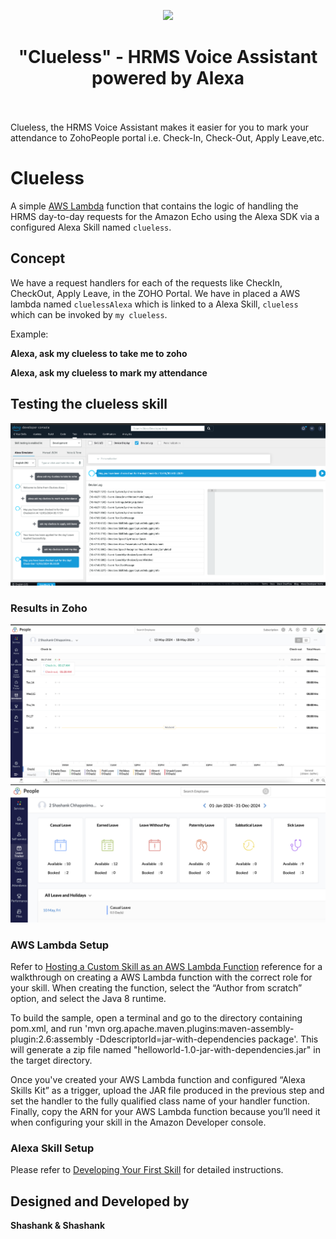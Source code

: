 <p align="center">
  <img src="https://m.media-amazon.com/images/G/01/mobile-apps/dex/avs/docs/ux/branding/mark1._TTH_.png">
  <br/>
  <h1 align="center">"Clueless" - HRMS Voice Assistant powered by Alexa</h1>
<br><br/>
Clueless, the HRMS Voice Assistant makes it easier for you to mark your attendance to ZohoPeople portal i.e. Check-In, Check-Out, Apply Leave,etc.


# Clueless
A simple [AWS Lambda](http://aws.amazon.com/lambda) function that contains the logic of handling the HRMS day-to-day requests for the Amazon Echo using the Alexa SDK via a configured Alexa Skill named `clueless`.

## Concept
We have a request handlers for each of the requests like CheckIn, CheckOut, Apply Leave, in the ZOHO Portal. We have in placed a AWS lambda named `cluelessAlexa` which is linked to a Alexa Skill, `clueless` which can be invoked by `my clueless`.

Example:

**Alexa, ask my clueless to take me to zoho**
   
**Alexa, ask my clueless to mark my attendance**

## Testing the clueless skill

![img.png](img.png)

### Results in Zoho
![img_2.png](img_2.png)
![img_3.png](img_3.png)

### AWS Lambda Setup
Refer to [Hosting a Custom Skill as an AWS Lambda Function](https://developer.amazon.com/docs/custom-skills/host-a-custom-skill-as-an-aws-lambda-function.html) reference for a walkthrough on creating a AWS Lambda function with the correct role for your skill. When creating the function, select the “Author from scratch” option, and select the Java 8 runtime.

To build the sample, open a terminal and go to the directory containing pom.xml, and run 'mvn org.apache.maven.plugins:maven-assembly-plugin:2.6:assembly -DdescriptorId=jar-with-dependencies package'. This will generate a zip file named "helloworld-1.0-jar-with-dependencies.jar" in the target directory.

Once you've created your AWS Lambda function and configured “Alexa Skills Kit” as a trigger, upload the JAR file produced in the previous step and set the handler to the fully qualified class name of your handler function. Finally, copy the ARN for your AWS Lambda function because you’ll need it when configuring your skill in the Amazon Developer console.

### Alexa Skill Setup
Please refer to [Developing Your First Skill](https://developer.amazon.com/docs/alexa-skills-kit-sdk-for-java/develop-your-first-skill.html) for detailed instructions.

## Designed and Developed by
**Shashank & Shashank**